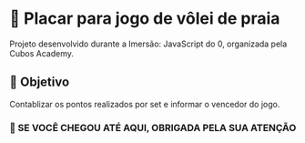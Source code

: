 # 🏐 Placar para jogo de vôlei de praia

Projeto desenvolvido durante a Imersão: JavaScript do 0, organizada pela Cubos Academy.

## 🎯 Objetivo
Contablizar os pontos realizados por set e informar o vencedor do jogo.

### 🤝 SE VOCÊ CHEGOU ATÉ AQUI, OBRIGADA PELA SUA ATENÇÃO 


